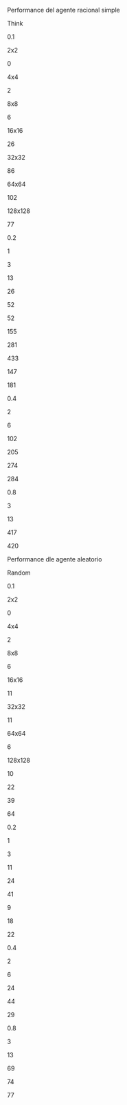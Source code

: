 ﻿

Performance del agente racional simple

Think

0.1

2x2

0

4x4

2

8x8

6

16x16

26

32x32

86

64x64

102

128x128

77

0.2

1

3

13

26

52

52

155

281

433

147

181

0.4

2

6

102

205

274

284

0.8

3

13

417

420

Performance dle agente aleatorio

Random

0.1

2x2

0

4x4

2

8x8

6

16x16

11

32x32

11

64x64

6

128x128

10

22

39

64

0.2

1

3

11

24

41

9

18

22

0.4

2

6

24

44

29

0.8

3

13

69

74

77

